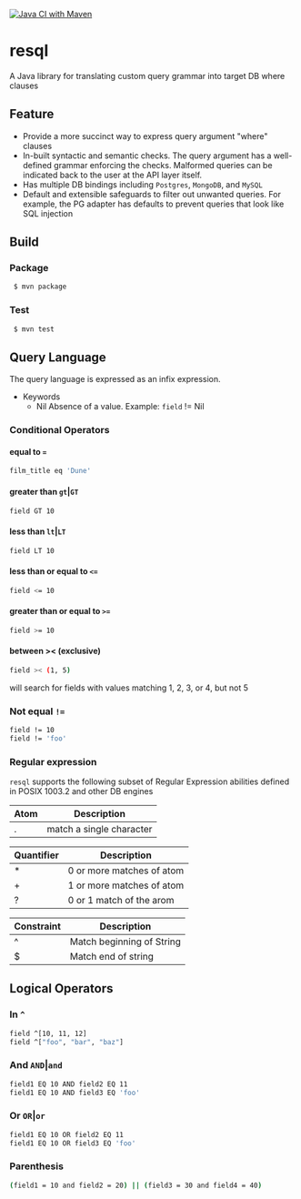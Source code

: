 [![Java CI with Maven](https://github.com/gnmathur/resql/actions/workflows/maven.yml/badge.svg?branch=main)](https://github.com/gnmathur/resql/actions/workflows/maven.yml)

# resql
A Java library for translating custom query grammar into target DB where clauses

## Feature
* Provide a more succinct way to express query argument "where" clauses
* In-built syntactic and semantic checks. The query argument has a well-defined grammar enforcing the checks. Malformed queries can be indicated back to the user at the API layer itself.
* Has multiple DB bindings including `Postgres`, `MongoDB`, and `MySQL`
* Default and extensible safeguards to filter out unwanted queries. For example, the PG adapter has defaults to prevent queries that look like SQL injection
 
## Build

### Package
```bash
 $ mvn package
```

### Test
```bash
 $ mvn test
```

## Query Language
The query language is expressed as an infix expression.

* Keywords
    * Nil Absence of a value. Example: `field` != Nil

### Conditional Operators
#### equal to `=`
```bash
film_title eq 'Dune'
```

#### greater than `gt`|`GT`
```bash
field GT 10
```
#### less than `lt`|`LT`
```bash
field LT 10
```
#### less than or equal to `<=`
```bash
field <= 10
```
#### greater than or equal to `>=`
```bash
field >= 10
```
#### between >< (exclusive)
```bash
field >< (1, 5)
```
will search for fields with values matching 1, 2, 3, or 4, but not 5
### Not equal `!=`
```bash
field != 10
field != 'foo'
```

### Regular expression
`resql` supports the following subset of Regular Expression abilities defined in POSIX 1003.2 and other DB engines

| Atom        | Description              |
| ----------- | ------------------------ |
| .           | match a single character |


| Quantifier  | Description                               |
| ----------- | ----------------------------------------- |
| *           | 0 or more matches of atom                 |
| +           | 1 or more matches of atom                 |
| ?           | 0 or 1 match of the arom                  |

| Constraint | Description                |
| ---------- | -------------------------- |
| ^          | Match beginning of String  |
| $          | Match end of string        |

## Logical Operators

### In `^`
```bash
field ^[10, 11, 12]
field ^["foo", "bar", "baz"]
```

### 
### And `AND`|`and`
```bash
field1 EQ 10 AND field2 EQ 11
field1 EQ 10 AND field3 EQ 'foo'
```
### Or `OR`|`or`
```bash
field1 EQ 10 OR field2 EQ 11
field1 EQ 10 OR field3 EQ 'foo'
```

### Parenthesis
```bash
(field1 = 10 and field2 = 20) || (field3 = 30 and field4 = 40)
```
